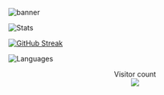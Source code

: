 ![banner](https://user-images.githubusercontent.com/69555173/170806906-8b665f3f-dce2-4725-8dc2-837c3b4c74fa.png)

![Stats](https://github-readme-stats.vercel.app/api?username=lukeg007&show_icons=true&count_private=true&hide_title=true&theme=radical&hide_border=true#center)

[![GitHub Streak](https://github-readme-streak-stats.herokuapp.com?user=LukeG007&theme=blood-dark&hide_border=true)](https://git.io/streak-stats)

![Languages](https://github-readme-stats.vercel.app/api/top-langs/?username=lukeg007&layout=compact&langs_count=10&theme=radical&hide_border=true&hide_title=true)

<p align="center"> 
  Visitor count<br>
  <img src="https://profile-counter.glitch.me/LukeG007/count.svg" />

</p>
